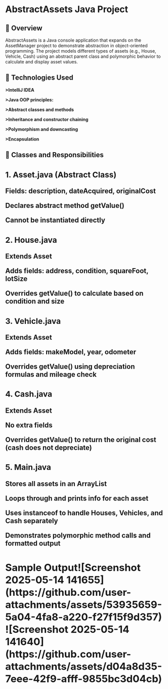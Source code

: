 <h1><b>AbstractAssets Java Project</b></h1>

<h2><b>📄 Overview</b></h2>

AbstractAssets is a Java console application that expands on the AssetManager project to demonstrate abstraction in object-oriented programming. The project models different types of assets (e.g., House, Vehicle, Cash) using an abstract parent class and polymorphic behavior to calculate and display asset values.

<h2><b>📅 Technologies Used</b></h2>

<b><b>></b>IntelliJ IDEA

<b>></b>Java OOP principles:

<b>></b>Abstract classes and methods

<b>></b>Inheritance and constructor chaining

<b>></b>Polymorphism and downcasting

<b>></b>Encapsulation</b>


<h2><b>📆 Classes and Responsibilities

<h3><b>1. Asset.java (Abstract Class)</b></h3>

Fields: description, dateAcquired, originalCost

Declares abstract method getValue()

Cannot be instantiated directly

<h3><b>2. House.java</b></h3>

Extends Asset

Adds fields: address, condition, squareFoot, lotSize

Overrides getValue() to calculate based on condition and size

<h3><b>3. Vehicle.java</b></h3>

Extends Asset

Adds fields: makeModel, year, odometer

Overrides getValue() using depreciation formulas and mileage check

<h3><b>4. Cash.java</b></h3>

Extends Asset

No extra fields

Overrides getValue() to return the original cost (cash does not depreciate)

<h3><b>5. Main.java</b></h3>

Stores all assets in an ArrayList<Asset>

Loops through and prints info for each asset

Uses instanceof to handle Houses, Vehicles, and Cash separately

Demonstrates polymorphic method calls and formatted output

<h2><b>Sample Output![Screenshot 2025-05-14 141655](https://github.com/user-attachments/assets/53935659-5a04-4fa8-a220-f27f15f9d357)
![Screenshot 2025-05-14 141640](https://github.com/user-attachments/assets/d04a8d35-7eee-42f9-afff-9855bc3d04cb)
</b></h2>
